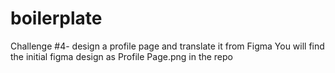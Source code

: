 # boilerplate
Challenge #4- design a profile page and translate it from Figma
You will find the initial figma design as Profile Page.png in the repo
